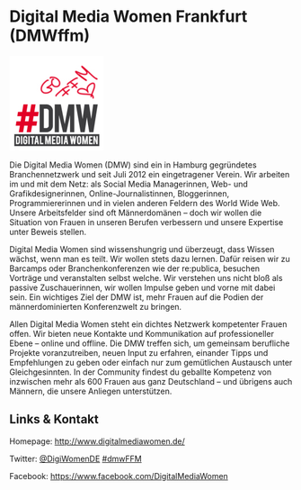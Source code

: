 # Digital Media Women Frankfurt (DMWffm)
![Digital Media Women Frankfurt](./dmwFFM.logo.jpg)

Die Digital Media Women (DMW) sind ein in Hamburg gegründetes Branchennetzwerk und seit Juli 2012 ein
eingetragener Verein. Wir arbeiten im und mit dem Netz: als Social Media Managerinnen, Web- und
Grafikdesignerinnen, Online-Journalistinnen, Bloggerinnen, Programmiererinnen und in vielen anderen Feldern des
World Wide Web. Unsere Arbeitsfelder sind oft Männerdomänen – doch wir wollen die Situation von Frauen in
unseren Berufen verbessern und unsere Expertise unter Beweis stellen.

Digital Media Women sind wissenshungrig und überzeugt, dass Wissen wächst, wenn man es teilt. Wir wollen stets
dazu lernen. Dafür reisen wir zu Barcamps oder Branchenkonferenzen wie der re:publica, besuchen Vorträge und
veranstalten selbst welche. Wir verstehen uns nicht bloß als passive Zuschauerinnen, wir wollen Impulse geben
und vorne mit dabei sein. Ein wichtiges Ziel der DMW ist, mehr Frauen auf die Podien der männerdominierten
Konferenzwelt zu bringen.

Allen Digital Media Women steht ein dichtes Netzwerk kompetenter Frauen offen. Wir bieten neue Kontakte und
Kommunikation auf professioneller Ebene – online und offline. Die DMW treffen sich, um gemeinsam berufliche
Projekte voranzutreiben, neuen Input zu erfahren, einander Tipps und Empfehlungen zu geben oder einfach nur zum
gemütlichen Austausch unter Gleichgesinnten. In der Community findest du geballte Kompetenz von inzwischen mehr
als 600 Frauen aus ganz Deutschland – und übrigens auch Männern, die unsere Anliegen unterstützen.


## Links &amp; Kontakt

Homepage: <http://www.digitalmediawomen.de/>



Twitter: [@DigiWomenDE](https://twitter.com/@DigiWomenDE) [#dmwFFM](https://twitter.com/search?q=%23dmwFFM)


Facebook: <https://www.facebook.com/DigitalMediaWomen>







